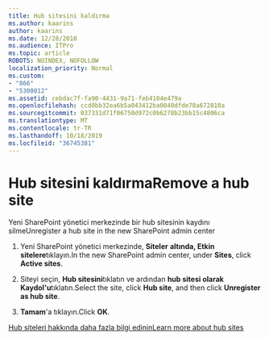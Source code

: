 ```yaml
---
title: Hub sitesini kaldırma
ms.author: kaarins
author: kaarins
ms.date: 12/28/2018
ms.audience: ITPro
ms.topic: article
ROBOTS: NOINDEX, NOFOLLOW
localization_priority: Normal
ms.custom:
- "866"
- "5300012"
ms.assetid: cebdac7f-fa90-4431-9a71-feb4104e479a
ms.openlocfilehash: ccd0bb32ea6b5a043412ba0040dfde78a672810a
ms.sourcegitcommit: 037331d71f06750d972c0b6278b23bb15c4806ca
ms.translationtype: MT
ms.contentlocale: tr-TR
ms.lasthandoff: 10/18/2019
ms.locfileid: "36745381"
---
```

# <a name="remove-a-hub-site"></a><span data-ttu-id="f8e37-102">Hub sitesini kaldırma</span><span class="sxs-lookup"><span data-stu-id="f8e37-102">Remove a hub site</span></span>

<span data-ttu-id="f8e37-103">Yeni SharePoint yönetici merkezinde bir hub sitesinin kaydını silme</span><span class="sxs-lookup"><span data-stu-id="f8e37-103">Unregister a hub site in the new SharePoint admin center</span></span>
  
1. <span data-ttu-id="f8e37-104">Yeni SharePoint yönetici merkezinde, **Siteler** **altında, Etkin sitelere**tıklayın.</span><span class="sxs-lookup"><span data-stu-id="f8e37-104">In the new SharePoint admin center, under **Sites**, click **Active sites**.</span></span>

2. <span data-ttu-id="f8e37-105">Siteyi seçin, **Hub sitesini**tıklatın ve ardından **hub sitesi olarak Kaydol'u**tıklatın.</span><span class="sxs-lookup"><span data-stu-id="f8e37-105">Select the site, click **Hub site**, and then click **Unregister as hub site**.</span></span>

3. <span data-ttu-id="f8e37-106">**Tamam**'a tıklayın.</span><span class="sxs-lookup"><span data-stu-id="f8e37-106">Click **OK**.</span></span>

[<span data-ttu-id="f8e37-107">Hub siteleri hakkında daha fazla bilgi edinin</span><span class="sxs-lookup"><span data-stu-id="f8e37-107">Learn more about hub sites</span></span>](https://support.office.com/article/what-is-a-sharepoint-hub-site-fe26ae84-14b7-45b6-a6d1-948b3966427f)
  